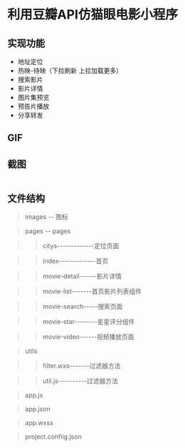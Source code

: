 # 利用豆瓣API仿猫眼电影小程序


## 实现功能
* 地址定位
* 热映-待映（下拉刷新 上拉加载更多）
* 搜索影片
* 影片详情
* 图片集预览
* 预告片播放
* 分享转发

## GIF

## 截图

![]()

## 文件结构
>images -- 图标

>pages  -- pages

>>citys-------------定位页面

>>index-------------首页

>>movie-detail------影片详情

>>movie-list-------首页影片列表组件

>>movie-search-----搜索页面

>>movie-star--------星星评分组件

>>movie-video------视频播放页面

>utils

>>filter.wxs-------过滤器方法

>>util.js----------过滤器方法

>app.js

>app.json

>app.wxss

>project.confiig.json




